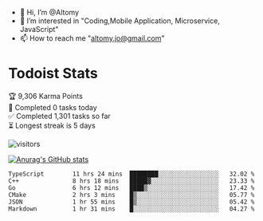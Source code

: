 - 👋 Hi, I’m @Altomy
- 👀 I’m interested in "Coding,Mobile Application, Microservice, JavaScript"
- 📫 How to reach me "altomy.jo@gmail.com"

# Todoist Stats

<!-- TODO-IST:START -->
🏆  9,306 Karma Points           
🌸  Completed 0 tasks today           
✅  Completed 1,301 tasks so far           
⏳  Longest streak is 5 days
<!-- TODO-IST:END -->



![visitors](https://visitor-badge.glitch.me/badge?page_id=Altomy&left_color=green&right_color=red)

[![Anurag's GitHub stats](https://github-readme-stats.vercel.app/api?username=Altomy&count_private=true)](https://github.com/anuraghazra/github-readme-stats)



<!--START_SECTION:waka-->

```text
TypeScript        11 hrs 24 mins  ████████░░░░░░░░░░░░░░░░░   32.02 %
C++               8 hrs 18 mins   █████▓░░░░░░░░░░░░░░░░░░░   23.33 %
Go                6 hrs 12 mins   ████▒░░░░░░░░░░░░░░░░░░░░   17.42 %
CMake             2 hrs 3 mins    █▒░░░░░░░░░░░░░░░░░░░░░░░   05.77 %
JSON              1 hr 55 mins    █▒░░░░░░░░░░░░░░░░░░░░░░░   05.42 %
Markdown          1 hr 31 mins    █░░░░░░░░░░░░░░░░░░░░░░░░   04.27 %
```

<!--END_SECTION:waka-->
